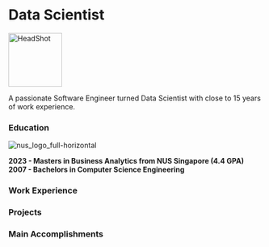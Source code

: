 # Data Scientist 
<img width="106" alt="HeadShot" src="https://github.com/netgvarun2012/portfolio/assets/93938450/b76fb958-03e8-4d06-9676-736359436324">


A passionate Software Engineer turned Data Scientist with close to 15 years of work experience.

### Education
![nus_logo_full-horizontal](https://github.com/netgvarun2012/portfolio/assets/93938450/45493d1d-a0cd-42f4-bac2-647adaadc8e3)

**2023 - Masters in Business Analytics from NUS Singapore (4.4 GPA)**       
**2007 - Bachelors in Computer Science Engineering**

### Work Experience

### Projects

### Main Accomplishments

